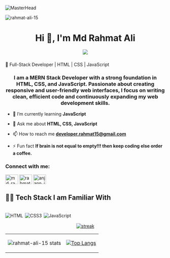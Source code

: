 ![MasterHead](https://www.pramukhdigital.com/wp-content/uploads/2018/07/New-PNC-Animated-Banners.gif)

<p align="left"> <img src="https://komarev.com/ghpvc/?username=rahmat-ali-15&label=Profile%20views&color=0e75b6&style=flat" alt="rahmat-ali-15" /> </p>


<h1 align="center">Hi 👋, I'm Md Rahmat Ali</h1>
<div align="center">
 <img  src="https://readme-typing-svg.herokuapp.com/?lines=MERN+Stack+Developer;Web+Developer;Quick+learner;Self+Motivated;Problem+Solver;&color=teal&center=true"  />
</div>

###
🚀 Full-Stack Developer | HTML | CSS | JavaScript
###
<h3 align="center">I am a MERN Stack Developer with a strong foundation in HTML, CSS, and JavaScript. Passionate about creating responsive and user-friendly web interfaces, I focus on writing clean, efficient code and continuously expanding my web development skills.</h3>



- 🌱 I’m currently learning **JavaScript**
- 💬 Ask me about **HTML, CSS, JavaScript**

- 📫 How to reach me **developer.rahmat15@gmail.com**

- ⚡ Fun fact **If brain is not equal to empty!!! then keep coding else order a coffee.**

<h3 align="left">Connect with me:</h3>
<p align="left">
<a href="https://twitter.com/md_rahmat92" target="blank"><img align="center" src="https://raw.githubusercontent.com/rahuldkjain/github-profile-readme-generator/master/src/images/icons/Social/twitter.svg" alt="md_rahmat92" height="30" width="40" /></a>
<a href="https://fb.com/rahmat.ali.15" target="blank"><img align="center" src="https://raw.githubusercontent.com/rahuldkjain/github-profile-readme-generator/master/src/images/icons/Social/facebook.svg" alt="rahmat.ali.15" height="30" width="40" /></a>
<a href="https://instagram.com/anjann_insaan_1509" target="blank"><img align="center" src="https://raw.githubusercontent.com/rahuldkjain/github-profile-readme-generator/master/src/images/icons/Social/instagram.svg" alt="anjann_insaan_1509" height="30" width="40" /></a>
</p>

## 👨‍💻 Tech Stack I am Familiar With

<p>
<br/>
 <img alt="HTML" src="https://img.shields.io/badge/HTML-E34F26?logo=html5&logoColor=white&style=for-the-badge" />
<img alt="CSS3" src="https://img.shields.io/badge/css3%20-%231572B6.svg?&style=for-the-badge&logo=css3&logoColor=white" style="margin:2px;"/>
 <img alt="JavaScript" src="https://img.shields.io/badge/JavaScript-F7DF1E?logo=javascript&logoColor=white&style=for-the-badge" />

<!-- <img alt="Bootstrap" src="https://img.shields.io/badge/bootstrap%20-%23563D7C.svg?&style=for-the-badge&logo=bootstrap&logoColor=white" style="margin:2px;"/>
<img alt="Git" src="https://img.shields.io/badge/git%20-%23F05033.svg?&style=for-the-badge&logo=git&logoColor=white" style="margin:2px;"/>
<img alt="GitHub" src="https://img.shields.io/badge/github%20-%23121011.svg?&style=for-the-badge&logo=github&logoColor=white" style="margin:2px;"/>
<img alt="React" src="https://img.shields.io/badge/React-61DAFB?logo=react&logoColor=white&style=for-the-badge" />
<img alt="NodeJS" src="https://img.shields.io/badge/Node.js-339933?logo=node.js&logoColor=white&style=for-the-badge" />
 <img alt="Redux" src="https://img.shields.io/badge/Redux-764abc?logo=Redux&logoColor=white&style=for-the-badge" />
 <img alt="Tailwind" src="https://img.shields.io/badge/TailwindCSS-fff?logo=Tailwindcss&logoColor=blue&style=for-the-badge" />
 <img src="https://img.shields.io/badge/npm-CB3837?style=for-the-badge&logo=npm&logoColor=white" alt="npm" />
 <img src="https://img.shields.io/badge/Chakra%20UI-3bc7bd?style=for-the-badge&logo=chakraui&logoColor=white" alt="chakra-ui" />
 <img src="https://img.shields.io/badge/Babel-F9DC3e?style=for-the-badge&logo=babel&logoColor=black"/>
 <img src="https://img.shields.io/badge/Postman-FF6C37?style=for-the-badge&logo=postman&logoColor=white" />
 <img src="https://img.shields.io/badge/Canva-%2300C4CC.svg?style=for-the-badge&logo=Canva&logoColor=white" />
 <img src="https://img.shields.io/badge/MongoDB-%234ea94b.svg?style=for-the-badge&logo=mongodb&logoColor=white"/>
 <img src="https://img.shields.io/badge/React_Router-CA4245?style=for-the-badge&logo=react-router&logoColor=white"/>
 <img src="https://img.shields.io/badge/JWT-black?style=for-the-badge&logo=JSON%20web%20tokens"/>
 <img src="https://img.shields.io/badge/Express.js-black?style=for-the-badge&logo=express&logoColor=white)"/> -->

<br/>
</p>

   <p align="center">
      <a href="https://github.com/rahmat-ali-15github/github-readme-streak-stats">
        <img title=":fire: Get streak stats for your profile at git.io/streak-stats" alt="streak" src="https://github-readme-streak-stats.herokuapp.com/?user=rahmat-ali-15&theme=black-ice&hide_border=true&stroke=0000&bg_color=0,000000,130F40,012780"/>
      </a>
   </p>
<table>
 <tr>
   <td>
   
   ![rahmat-ali-15 stats](https://github-readme-stats.vercel.app/api?username=rahmat-ali-15&theme=dark&show_icons=true)
   
   </td>

  <td>

  [![Top Langs](https://github-readme-stats.vercel.app/api/top-langs/?username=rahmat-ali-15&layout=compact&theme=github_dark&hide_border=true)](https://github.com/rahmat-ali-15)
  </td>

 </tr>
</table>
